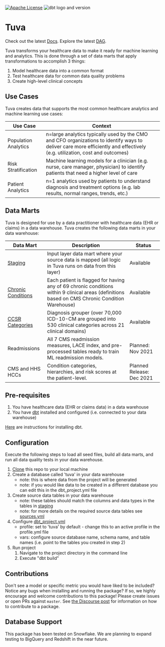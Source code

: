 [![Apache License](https://img.shields.io/badge/License-Apache%202.0-blue.svg)](https://opensource.org/licenses/Apache-2.0) ![dbt logo and version](https://img.shields.io/static/v1?logo=dbt&label=dbt-version&message=0.21.x&color=orange)

# Tuva

Check out the latest [Docs](https://tuva-health.github.io/tuva/#!/overview).  Explore the latest [DAG](https://tuva-health.github.io/tuva/#!/overview?g_v=1).

Tuva transforms your healthcare data to make it ready for machine learning and analytics.  This is done through a set of data marts that apply 
transformations to accomplish 3 things:

1. Model healthcare data into a common format
2. Test healthcare data for common data quality problems
3. Create high-level clinical concepts

## Use Cases
Tuva creates data that supports the most common healthcare analytics and machine learning use cases:

| **Use Case** | **Context** |
| --------------- | -------------------- |
| Population Analytics | n=large analytics typically used by the CMO and CFO organizations to identify ways to deliver care more efficiently and effectively (e.g. utilization, cost and outcomes) |
| Risk Stratification | Machine learning models for a clinician (e.g. nurse, care manager, physician) to identify patients that need a higher level of care |
| Patient Analytics | n=1 analytics used by patients to understand diagnosis and treatment options (e.g. lab results, normal ranges, trends, etc.) |

## Data Marts
Tuva is designed for use by a data practitioner with healthcare data (EHR or claims) in a data warehouse.  Tuva creates the following data marts in your data warehouse:

| **Data Mart** | **Description** | **Status** |
| --------------- | -------------------- | ------------------- |
| [Staging](/models/staging/) | Input layer data mart where your source data is mapped (all logic in Tuva runs on data from this layer)  | Available |
| [Chronic Conditions](/models/chronic_conditions/) | Each patient is flagged for having any of 69 chronic conditions within 9 clinical areas (definitions based on CMS Chronic Condition Warehouse) | Available |
| [CCSR Categories](/models/ccsr/) | Diagnosis grouper (over 70,000 ICD-10-CM are grouped into 530 clinical categories across 21 clinical domains) | Available |
| Readmissions | All 7 CMS readmission measures, LACE index, and pre-processed tables ready to train ML readmission models. | Planned: Nov 2021 |
| CMS and HHS HCCs | Condition categories, hierarchies, and risk scores at the patient-level. | Planned Release: Dec 2021 |

## Pre-requisites
1. You have healthcare data (EHR or claims data) in a data warehouse
2. You have [dbt](https://www.getdbt.com/) installed and configured (i.e. connected to your data warehouse)

[Here](https://docs.getdbt.com/dbt-cli/installation) are instructions for installing dbt.

## Configuration
Execute the following steps to load all seed files, build all data marts, and run all data quality tests in your data warehouse.

1. [Clone](https://docs.github.com/en/repositories/creating-and-managing-repositories/cloning-a-repository) this repo to your local machine
2. Create a database called 'tuva' in your data warehouse
    - note: this is where data from the project will be generated
    - note: if you would like data to be created in a different database you can edit this in the dbt_project.yml file
3. Create source data tables in your data warehouse
    - note: these tables should match the columns and data types in the tables in [staging](models/staging)
    - note: for more details on the required source data tables see [sources.yml](models/sources.yml)
4. Configure [dbt_project.yml](/dbt_project.yml)
    - profile: set to 'tuva' by default - change this to an active profile in the profile.yml file
    - vars: configure source database name, schema name, and table names (i.e. point to the tables you created in step 2)
5. Run project
    1. Navigate to the project directory in the command line
    2. Execute "dbt build"

## Contributions
Don't see a model or specific metric you would have liked to be included? Notice any bugs when installing 
and running the package? If so, we highly encourage and welcome contributions to this package! 
Please create issues or open PRs against `master`. See [the Discourse post](https://discourse.getdbt.com/t/contributing-to-a-dbt-package/657) for information on how to contribute to a package.

## Database Support
This package has been tested on Snowflake.  We are planning to expand testing to BigQuery and Redshift in the near future.
